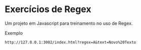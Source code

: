 # Exercícios de Regex

Um projeto em Javascript para treinamento no uso de Regex.




Exemplo

```
http://127.0.0.1:3002/index.html?regex=A&text=Novo%20Texto
```